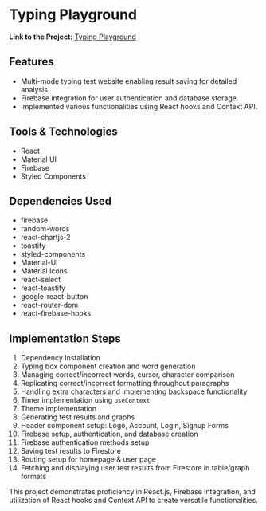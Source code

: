 # Typing Playground

**Link to the Project:** [Typing Playground](Add-Your-Project-Link-Here)

## Features

- Multi-mode typing test website enabling result saving for detailed analysis.
- Firebase integration for user authentication and database storage.
- Implemented various functionalities using React hooks and Context API.
  
## Tools & Technologies

- React
- Material UI
- Firebase
- Styled Components

## Dependencies Used

- firebase
- random-words
- react-chartjs-2
- toastify
- styled-components
- Material-UI
- Material Icons
- react-select
- react-toastify
- google-react-button
- react-router-dom
- react-firebase-hooks

## Implementation Steps

1. Dependency Installation
2. Typing box component creation and word generation
3. Managing correct/incorrect words, cursor, character comparison
4. Replicating correct/incorrect formatting throughout paragraphs
5. Handling extra characters and implementing backspace functionality
6. Timer implementation using `useContext`
7. Theme implementation
8. Generating test results and graphs
9. Header component setup: Logo, Account, Login, Signup Forms
10. Firebase setup, authentication, and database creation
11. Firebase authentication methods setup
12. Saving test results to Firestore
13. Routing setup for homepage & user page
14. Fetching and displaying user test results from Firestore in table/graph formats

This project demonstrates proficiency in React.js, Firebase integration, and utilization of React hooks and Context API to create versatile functionalities.
